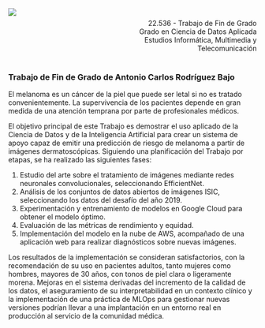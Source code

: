 <div style="width: 100%; clear: both;">
<div style="float: left; width: 50%;">
<img src="http://www.uoc.edu/portal/_resources/common/imatges/marca_UOC/UOC_Masterbrand.jpg", align="left">
</div>
</div>
<div style="float: right; width: 50%;">
<p style="margin: 0; padding-top: 22px; text-align:right;">22.536 - Trabajo de Fin de Grado</p>
<p style="margin: 0; text-align:right;">Grado en Ciencia de Datos Aplicada</p>
<p style="margin: 0; text-align:right; padding-button: 100px;">Estudios Informática, Multimedia y Telecomunicación</p>
</div>
</div>
<div style="width: 100%; clear: both;">
<div style="width:100%;">&nbsp;</div>

### Trabajo de Fin de Grado de Antonio Carlos Rodríguez Bajo
  
El melanoma es un cáncer de la piel que puede ser letal si no es tratado convenientemente. La supervivencia de los pacientes depende en gran medida de una atención temprana por parte de profesionales médicos. 
  
 El objetivo principal de este Trabajo es demostrar el uso aplicado de la Ciencia de Datos y de la Inteligencia Artificial para crear un sistema de apoyo capaz de emitir una predicción de riesgo de melanoma a partir de imágenes dermatoscópicas. Siguiendo una planificación del Trabajo por etapas, se ha realizado las siguientes fases: 
1. Estudio del arte sobre el tratamiento de imágenes mediante redes neuronales convolucionales, seleccionando EfficientNet. 
2. Análisis de los conjuntos de datos abiertos de imágenes ISIC, seleccionando los datos del desafío del año 2019. 
3. Experimentación y entrenamiento de modelos en Google Cloud para obtener el modelo óptimo. 
4. Evaluación de las métricas de rendimiento y equidad. 
5. Implementación del modelo en la nube de AWS, acompañado de una aplicación web para realizar diagnósticos sobre nuevas imágenes. 
  
Los resultados de la implementación se consideran satisfactorios, con la recomendación de su uso en pacientes adultos, tanto mujeres como hombres, mayores de 30 años, con tonos de piel clara o ligeramente morena. Mejoras en el sistema derivadas del incremento de la calidad de los datos, el aseguramiento de su interpretabilidad en un contexto clínico y la implementación de una práctica de MLOps para gestionar nuevas versiones podrían llevar a una implantación en un entorno real en producción al servicio de la comunidad médica.
